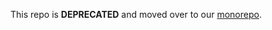 This repo is **DEPRECATED** and moved over to our [monorepo](https://github.com/0xProject/0x.js/tree/development/packages/contracts).
